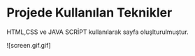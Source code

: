<h1>Projede Kullanılan Teknikler</h1>
<p>HTML,CSS ve JAVA SCRİPT kullanılarak sayfa oluşlturulmuştur.</p>

![screen.gif.gif]
